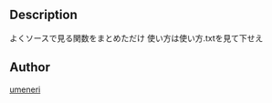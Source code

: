 ## Description
よくソースで見る関数をまとめただけ
使い方は使い方.txtを見て下せえ
## Author
[umeneri](https://github.com/umeneriman)
